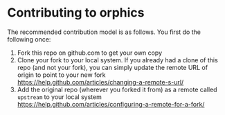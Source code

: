 # Contributing to orphics

The recommended contribution model is as follows. You first do the following once:

1. Fork this repo on github.com to get your own copy
2. Clone your fork to your local system. If you already had a clone of this repo (and not your fork), you can simply update the remote URL of origin to point to your new fork https://help.github.com/articles/changing-a-remote-s-url/
3. Add the original repo (wherever you forked it from) as a remote called `upstream` to your local system https://help.github.com/articles/configuring-a-remote-for-a-fork/
